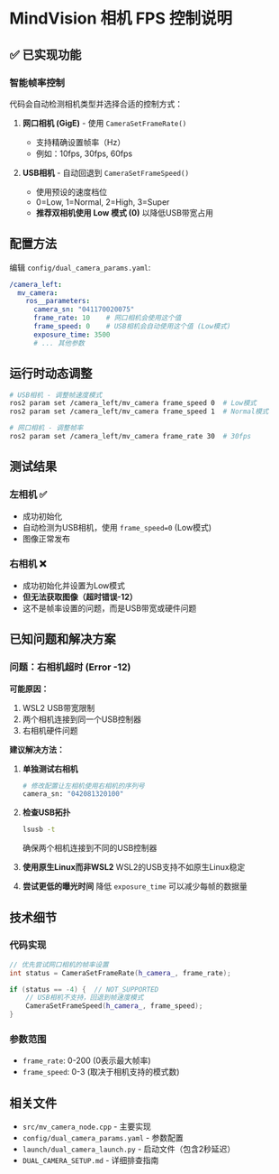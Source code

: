 # MindVision 相机 FPS 控制说明

## ✅ 已实现功能

### 智能帧率控制

代码会自动检测相机类型并选择合适的控制方式：

1. **网口相机 (GigE)** - 使用 `CameraSetFrameRate()`
   - 支持精确设置帧率（Hz）
   - 例如：10fps, 30fps, 60fps

2. **USB相机** - 自动回退到 `CameraSetFrameSpeed()`
   - 使用预设的速度档位
   - 0=Low, 1=Normal, 2=High, 3=Super
   - **推荐双相机使用 Low 模式 (0)** 以降低USB带宽占用

## 配置方法

编辑 `config/dual_camera_params.yaml`:

```yaml
/camera_left:
  mv_camera:
    ros__parameters:
      camera_sn: "041170020075"
      frame_rate: 10    # 网口相机会使用这个值
      frame_speed: 0    # USB相机会自动使用这个值 (Low模式)
      exposure_time: 3500
      # ... 其他参数
```

## 运行时动态调整

```bash
# USB相机 - 调整帧速度模式
ros2 param set /camera_left/mv_camera frame_speed 0  # Low模式
ros2 param set /camera_left/mv_camera frame_speed 1  # Normal模式

# 网口相机 - 调整帧率
ros2 param set /camera_left/mv_camera frame_rate 30  # 30fps
```

## 测试结果

### 左相机 ✅
- 成功初始化
- 自动检测为USB相机，使用 `frame_speed=0` (Low模式)
- 图像正常发布

### 右相机 ❌  
- 成功初始化并设置为Low模式
- **但无法获取图像（超时错误-12）**
- 这不是帧率设置的问题，而是USB带宽或硬件问题

## 已知问题和解决方案

### 问题：右相机超时 (Error -12)

**可能原因：**
1. WSL2 USB带宽限制
2. 两个相机连接到同一个USB控制器
3. 右相机硬件问题

**建议解决方法：**

1. **单独测试右相机**
   ```bash
   # 修改配置让左相机使用右相机的序列号
   camera_sn: "042081320100"
   ```

2. **检查USB拓扑**
   ```bash
   lsusb -t
   ```
   确保两个相机连接到不同的USB控制器

3. **使用原生Linux而非WSL2**
   WSL2的USB支持不如原生Linux稳定

4. **尝试更低的曝光时间**
   降低 `exposure_time` 可以减少每帧的数据量

## 技术细节

### 代码实现

```cpp
// 优先尝试网口相机的帧率设置
int status = CameraSetFrameRate(h_camera_, frame_rate);

if (status == -4) {  // NOT_SUPPORTED
    // USB相机不支持，回退到帧速度模式
    CameraSetFrameSpeed(h_camera_, frame_speed);
}
```

### 参数范围

- `frame_rate`: 0-200 (0表示最大帧率)
- `frame_speed`: 0-3 (取决于相机支持的模式数)

## 相关文件

- `src/mv_camera_node.cpp` - 主要实现
- `config/dual_camera_params.yaml` - 参数配置
- `launch/dual_camera_launch.py` - 启动文件（包含2秒延迟）
- `DUAL_CAMERA_SETUP.md` - 详细排查指南
